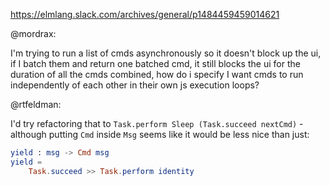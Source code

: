 https://elmlang.slack.com/archives/general/p1484459459014621

@mordrax:

I'm trying to run a list of cmds asynchronously so it doesn't block up the ui, if I batch them and return one batched cmd, it still blocks the ui for the duration of all the cmds combined, how do i specify I want cmds to run independently of each other in their own js execution loops?

@rtfeldman:

I'd try refactoring that to `Task.perform Sleep (Task.succeed nextCmd)` - although putting `Cmd` inside `Msg` seems like it would be less nice than just:

```elm
yield : msg -> Cmd msg
yield =
    Task.succeed >> Task.perform identity
```
